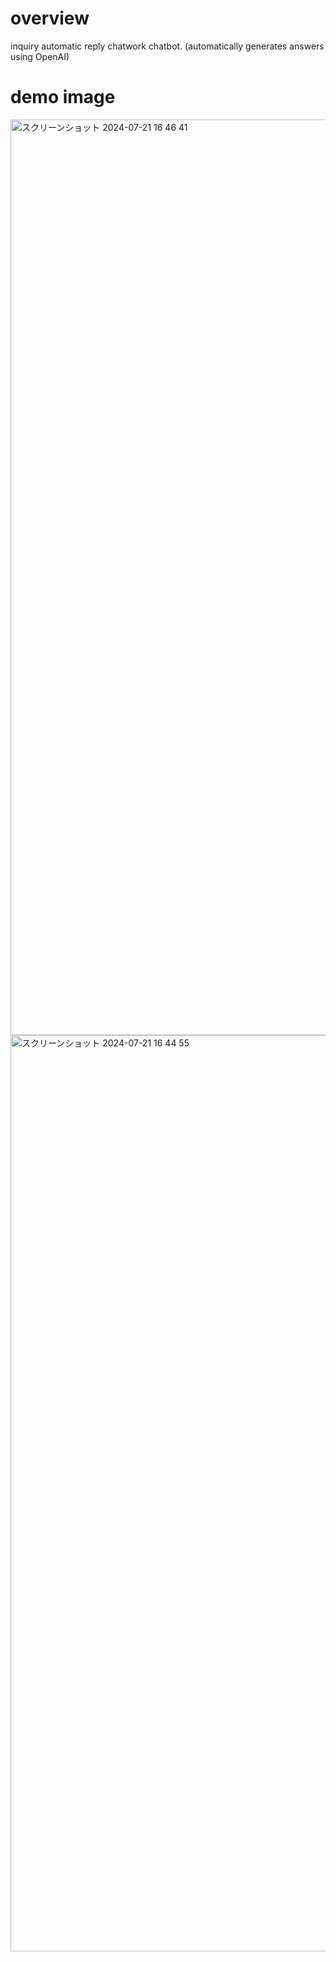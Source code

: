 # overview
inquiry automatic reply chatwork chatbot.
(automatically generates answers using OpenAI)

# demo image

<img width="1465" alt="スクリーンショット 2024-07-21 16 46 41" src="https://github.com/user-attachments/assets/1197432d-d321-40d8-98bd-1d4ffa882884">

<img width="1466" alt="スクリーンショット 2024-07-21 16 44 55" src="https://github.com/user-attachments/assets/d8cc9710-f58c-4655-a006-6ff25f46c641">
